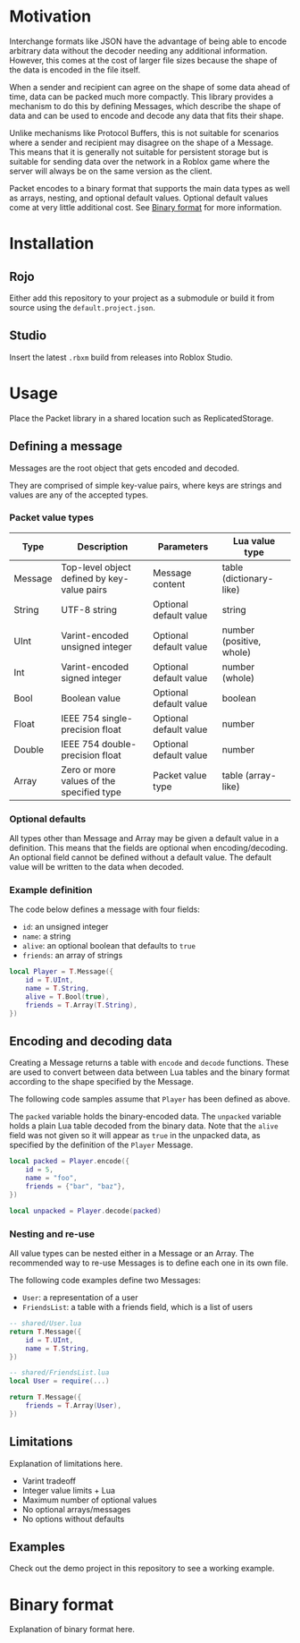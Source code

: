 # Motivation

Interchange formats like JSON have the advantage of being able to encode arbitrary data without the decoder needing any additional information. However, this comes at the cost of larger file sizes because the shape of the data is encoded in the file itself.

When a sender and recipient can agree on the shape of some data ahead of time, data can be packed much more compactly. This library provides a mechanism to do this by defining Messages, which describe the shape of data and can be used to encode and decode any data that fits their shape.

Unlike mechanisms like Protocol Buffers, this is not suitable for scenarios where a sender and recipient may disagree on the shape of a Message. This means that it is generally not suitable for persistent storage but is suitable for sending data over the network in a Roblox game where the server will always be on the same version as the client.

Packet encodes to a binary format that supports the main data types as well as arrays, nesting, and optional default values. Optional default values come at very little additional cost. See [Binary format](#Binary-format) for more information.

# Installation

## Rojo

Either add this repository to your project as a submodule or build it from source using the `default.project.json`.

## Studio

Insert the latest `.rbxm` build from releases into Roblox Studio.

# Usage

Place the Packet library in a shared location such as ReplicatedStorage.

## Defining a message

Messages are the root object that gets encoded and decoded.

They are comprised of simple key-value pairs, where keys are strings and values are any of the accepted types.

### Packet value types

| Type    | Description                                 | Parameters                 | Lua value type           |
|---------|---------------------------------------------|----------------------------|--------------------------|
| Message | Top-level object defined by key-value pairs | Message content            | table (dictionary-like)  |
| String  | UTF-8 string                                | Optional default value     | string                   |
| UInt    | Varint-encoded unsigned integer             | Optional default value     | number (positive, whole) |
| Int     | Varint-encoded signed integer               | Optional default value     | number (whole)           |
| Bool    | Boolean value                               | Optional default value     | boolean                  |
| Float   | IEEE 754 single-precision float             | Optional default value     | number                   |
| Double  | IEEE 754 double-precision float             | Optional default value     | number                   |
| Array   | Zero or more values of the specified type   | Packet value type          | table (array-like)       |

### Optional defaults

All types other than Message and Array may be given a default value in a definition. This means that the fields are optional when encoding/decoding. An optional field cannot be defined without a default value. The default value will be written to the data when decoded.

### Example definition

The code below defines a message with four fields:
- `id`: an unsigned integer
- `name`: a string
- `alive`: an optional boolean that defaults to `true`
- `friends`: an array of strings
```Lua
local Player = T.Message({
	id = T.UInt,
	name = T.String,
	alive = T.Bool(true),
	friends = T.Array(T.String),
})
```

## Encoding and decoding data

Creating a Message returns a table with `encode` and `decode` functions. These are used to convert between data between Lua tables and the binary format according to the shape specified by the Message.

The following code samples assume that `Player` has been defined as above.

The `packed` variable holds the binary-encoded data. The `unpacked` variable holds a plain Lua table decoded from the binary data. Note that the `alive` field was not given so it will appear as `true` in the unpacked data, as specified by the definition of the `Player` Message.
```Lua
local packed = Player.encode({
	id = 5,
	name = "foo",
	friends = {"bar", "baz"},
})

local unpacked = Player.decode(packed)
```

### Nesting and re-use

All value types can be nested either in a Message or an Array. The recommended way to re-use Messages is to define each one in its own file.

The following code examples define two Messages:
- `User`: a representation of a user
- `FriendsList`: a table with a friends field, which is a list of users

```Lua
-- shared/User.lua
return T.Message({
	id = T.UInt,
	name = T.String,
})
```
```Lua
-- shared/FriendsList.lua
local User = require(...)

return T.Message({
	friends = T.Array(User),
})
```

## Limitations

Explanation of limitations here.
- Varint tradeoff
- Integer value limits + Lua
- Maximum number of optional values
- No optional arrays/messages
- No options without defaults

## Examples

Check out the demo project in this repository to see a working example.

# Binary format

Explanation of binary format here.
